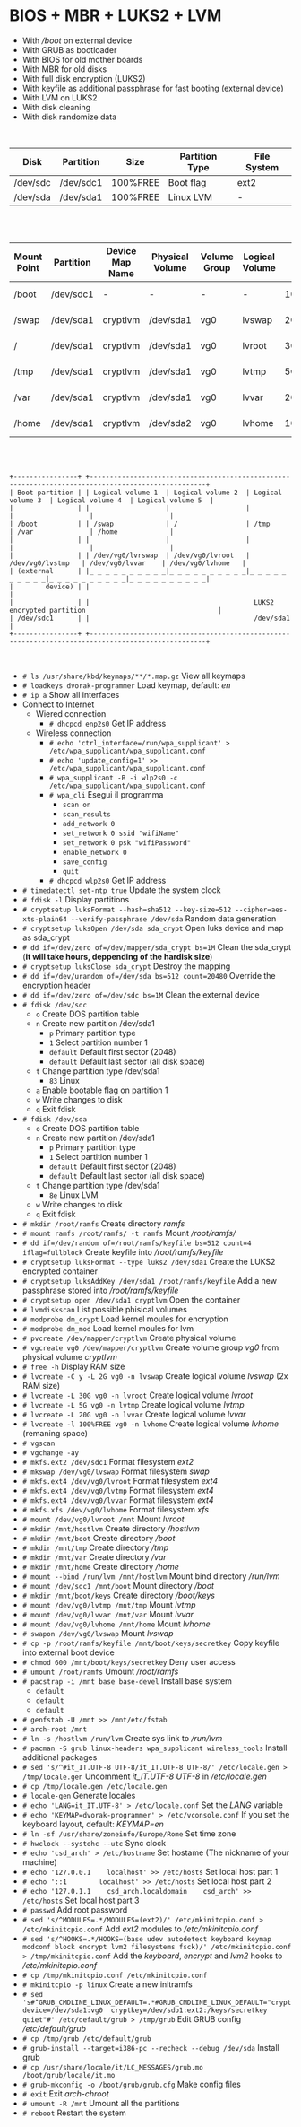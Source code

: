 # BIOS + MBR + LUKS2 + LVM
+ With */boot* on external device
+ With GRUB as bootloader
+ With BIOS for old mother boards
+ With MBR for old disks
+ With full disk encryption (LUKS2)
+ With keyfile as additional passphrase for fast booting (external device)
+ With LVM on LUKS2
+ With disk cleaning
+ With disk randomize data

<br>

| **Disk**        | **Partition** | **Size**     | **Partition Type** | **File System** |
| ----------- | --------- | -------- | -------------- | ----------- |
| /dev/sdc    | /dev/sdc1 | 100%FREE | Boot flag      | ext2        |
| /dev/sda    | /dev/sda1 | 100%FREE | Linux  LVM     | -           |

<br><br>

| **Mount Point** | **Partition** | **Device Map Name** | **Physical Volume** | **Volume Group** | **Logical Volume** | **Size**     | **Partition Type** | **File System** |
| ----------- | --------- | --------------- |  -------------- | ------------ | -------------- | -------- | -------------- | ----------- |
| /boot       | /dev/sdc1 | -               | -               | -            | -              | 100%FREE | Boot flag      | ext2        |
| /swap       | /dev/sda1 | cryptlvm        | /dev/sda1       | vg0          | lvswap         | 2G       | Linux LVM      | swap        |
| /           | /dev/sda1 | cryptlvm        | /dev/sda1       | vg0          | lvroot         | 30G      | Linux LVM      | ext4        |
| /tmp        | /dev/sda1 | cryptlvm        | /dev/sda1       | vg0          | lvtmp          | 5G       | Linux LVM      | ext4        |
| /var        | /dev/sda1 | cryptlvm        | /dev/sda1       | vg0          | lvvar          | 20G      | Linux LVM      | ext4        |
| /home       | /dev/sda1 | cryptlvm        | /dev/sda2       | vg0          | lvhome         | 100%FREE | Linux LVM      | xfs         |

<br><br>

```
+----------------+ +---------------------------------------------------------------------------------------------------+
| Boot partition | | Logical volume 1  | Logical volume 2  | Logical volume 3  | Logical volume 4  | Logical volume 5  |
|                | |                   |                   |                   |                   |                   |
| /boot          | | /swap             | /                 | /tmp              | /var              | /home             |
|                | |                   |                   |                   |                   |                   |
|                | | /dev/vg0/lvrswap  | /dev/vg0/lvroot   | /dev/vg0/lvstmp   | /dev/vg0/lvvar    | /dev/vg0/lvhome   |
| (external      | |_ _ _ _ _ _ _ _ _ _|_ _ _ _ _ _ _ _ _ _|_ _ _ _ _ _ _ _ _ _|_ _ _ _ _ _ _ _ _ _|_ _ _ _ _ _ _ _ _ _|
|        device) | |                                                                                                   |
|                | |                                         LUKS2 encrypted partition                                 | 
| /dev/sdc1      | |                                         /dev/sda1                                                 |
+----------------+ +---------------------------------------------------------------------------------------------------+
```

<br>

* `# ls /usr/share/kbd/keymaps/**/*.map.gz` View all keymaps
* `# loadkeys dvorak-programmer` Load keymap, default: *en*
* `# ip a` Show all interfaces
* Connect to Internet
    + Wiered connection
        + `# dhcpcd enp2s0` Get IP address
    + Wireless connection  
        + `# echo 'ctrl_interface=/run/wpa_supplicant' > /etc/wpa_supplicant/wpa_supplicant.conf`
        + `# echo 'update_config=1' >> /etc/wpa_supplicant/wpa_supplicant.conf`
        + `# wpa_supplicant -B -i wlp2s0 -c /etc/wpa_supplicant/wpa_supplicant.conf`
        + `# wpa_cli` Esegui il programma
            + `scan on`
            + `scan_results`
            + `add_network 0`
            + `set_network 0 ssid "wifiName"`
            + `set_network 0 psk "wifiPassword"`
            + `enable_network 0`
            + `save_config`
            + `quit`
        + `# dhcpcd wlp2s0` Get IP address
* `# timedatectl set-ntp true` Update the system clock
* `# fdisk -l` Display partitions
* `# cryptsetup luksFormat --hash=sha512 --key-size=512 --cipher=aes-xts-plain64 --verify-passphrase /dev/sda` Random data generation
* `# cryptsetup luksOpen /dev/sda sda_crypt` Open luks device and map as sda_crypt
* `# dd if=/dev/zero of=/dev/mapper/sda_crypt bs=1M` Clean the sda_crypt (**it will take hours, deppending of the hardisk size**)
* `# cryptsetup luksClose sda_crypt` Destroy the mapping
* `# dd if=/dev/urandom of=/dev/sda bs=512 count=20480` Override the encryption header
* `# dd if=/dev/zero of=/dev/sdc bs=1M` Clean the external device
* `# fdisk /dev/sdc`
    + `o` Create DOS partition table
    + `n` Create new partition /dev/sda1
        + `p` Primary partition type
        + `1` Select partition number 1
        + `default` Default first sector (2048)
        + `default` Default last sector (all disk space)
    + `t` Change partition type /dev/sda1
        + `83` Linux
    + `a` Enable bootable flag on partition 1
    + `w` Write changes to disk
    + `q` Exit fdisk
* `# fdisk /dev/sda`
    + `o` Create DOS partition table
    + `n` Create new partition /dev/sda1
        + `p` Primary partition type
        + `1` Select partition number 1
        + `default` Default first sector (2048)
        + `default` Default last sector (all disk space)
    + `t` Change partition type /dev/sda1
        + `8e` Linux LVM
    + `w` Write changes to disk
    + `q` Exit fdisk
* `# mkdir /root/ramfs` Create directory *ramfs*
* `# mount ramfs /root/ramfs/ -t ramfs` Mount */root/ramfs/*
* `# dd if=/dev/random of=/root/ramfs/keyfile bs=512 count=4 iflag=fullblock` Create keyfile into */root/ramfs/keyfile*
* `# cryptsetup luksFormat --type luks2 /dev/sda1` Create the LUKS2 encrypted container
* `# cryptsetup luksAddKey /dev/sda1 /root/ramfs/keyfile` Add a new passphrase stored into */root/ramfs/keyfile*
* `# cryptsetup open /dev/sda1 cryptlvm` Open the container
* `# lvmdiskscan` List possible phisical volumes
* `# modprobe dm_crypt` Load kernel moules for encryption
* `# modprobe dm_mod` Load kernel moules for lvm
* `# pvcreate /dev/mapper/cryptlvm` Create physical volume
* `# vgcreate vg0 /dev/mapper/cryptlvm` Create volume group *vg0* from physical volume *cryptlvm*
* `# free -h` Display RAM size
* `# lvcreate -C y -L 2G vg0 -n lvswap` Create logical volume *lvswap* (2x RAM size)
* `# lvcreate -L 30G vg0 -n lvroot` Create logical volume *lvroot*
* `# lvcreate -L 5G vg0 -n lvtmp` Create logical volume *lvtmp*
* `# lvcreate -L 20G vg0 -n lvvar` Create logical volume *lvvar*
* `# lvcreate -l 100%FREE vg0 -n lvhome` Create logical volume *lvhome* (remaning space)
* `# vgscan`
* `# vgchange -ay`
* `# mkfs.ext2 /dev/sdc1` Format filesystem *ext2*
* `# mkswap /dev/vg0/lvswap` Format filesystem *swap*
* `# mkfs.ext4 /dev/vg0/lvroot` Format filesystem *ext4*
* `# mkfs.ext4 /dev/vg0/lvtmp` Format filesystem *ext4*
* `# mkfs.ext4 /dev/vg0/lvvar` Format filesystem *ext4*
* `# mkfs.xfs /dev/vg0/lvhome` Format filesystem *xfs*
* `# mount /dev/vg0/lvroot /mnt` Mount *lvroot*
* `# mkdir /mnt/hostlvm` Create directory */hostlvm*
* `# mkdir /mnt/boot` Create directory */boot*
* `# mkdir /mnt/tmp` Create directory */tmp*
* `# mkdir /mnt/var` Create directory */var*
* `# mkdir /mnt/home` Create directory */home*
* `# mount --bind /run/lvm /mnt/hostlvm` Mount bind directory */run/lvm*
* `# mount /dev/sdc1 /mnt/boot` Mount directory */boot*
* `# mkdir /mnt/boot/keys` Create directory */boot/keys*
* `# mount /dev/vg0/lvtmp /mnt/tmp` Mount *lvtmp*
* `# mount /dev/vg0/lvvar /mnt/var` Mount *lvvar*
* `# mount /dev/vg0/lvhome /mnt/home` Mount *lvhome* 
* `# swapon /dev/vg0/lvswap` Mount *lvswap*
* `# cp -p /root/ramfs/keyfile /mnt/boot/keys/secretkey` Copy keyfile into external boot device
* `# chmod 600 /mnt/boot/keys/secretkey` Deny user access
* `# umount /root/ramfs` Umount */root/ramfs*
* `# pacstrap -i /mnt base base-devel` Install base system
    + `default`
    + `default`
    + `default`
* `# genfstab -U /mnt >> /mnt/etc/fstab`
* `# arch-root /mnt`
* `# ln -s /hostlvm /run/lvm` Create sys link to */run/lvm*
* `# pacman -S grub linux-headers wpa_supplicant wireless_tools` Install additional packages
* `# sed 's/^#it_IT.UTF-8 UTF-8/it_IT.UTF-8 UTF-8/' /etc/locale.gen > /tmp/locale.gen` Uncomment *it_IT.UTF-8 UTF-8* in */etc/locale.gen*
* `# cp /tmp/locale.gen /etc/locale.gen`
* `# locale-gen` Generate locales
* `# echo 'LANG=it_IT.UTF-8' > /etc/locale.conf` Set the *LANG* variable
* `# echo 'KEYMAP=dvorak-programmer' > /etc/vconsole.conf` If you set the keyboard layout, default: *KEYMAP=en*
* `# ln -sf /usr/share/zoneinfo/Europe/Rome` Set time zone
* `# hwclock --systohc --utc` Sync clock
* `# echo 'csd_arch' > /etc/hostname` Set hostame (The nickname of your machine)
* `# echo '127.0.0.1	localhost' >> /etc/hosts` Set local host part 1
* `# echo '::1        localhost' >> /etc/hosts` Set local host part 2
* `# echo '127.0.1.1	csd_arch.localdomain	csd_arch' >> /etc/hosts` Set local host part 3
* `# passwd` Add root password
* `# sed 's/^MODULES=.*/MODULES=(ext2)/' /etc/mkinitcpio.conf > /etc/mkinitcpio.conf` Add *ext2* modules to */etc/mkinitcpio.conf*
* `# sed 's/^HOOKS=.*/HOOKS=(base udev autodetect keyboard keymap modconf block encrypt lvm2 filesystems fsck)/' /etc/mkinitcpio.conf > /tmp/mkinitcpio.conf` Add the *keyboard*, *encrypt* and *lvm2* hooks to */etc/mkinitcpio.conf*
* `# cp /tmp/mkinitcpio.conf /etc/mkinitcpio.conf`
* `# mkinitcpio -p linux` Create a new initramfs
* `# sed 's#^GRUB_CMDLINE_LINUX_DEFAULT=.*#GRUB_CMDLINE_LINUX_DEFAULT="cryptdevice=/dev/sda1:vg0  cryptkey=/dev/sdb1:ext2:/keys/secretkey quiet"#' /etc/default/grub > /tmp/grub` Edit GRUB config */etc/default/grub*
* `# cp /tmp/grub /etc/default/grub`
* `# grub-install --target=i386-pc --recheck --debug /dev/sda` Install grub
* `# cp /usr/share/locale/it/LC_MESSAGES/grub.mo /boot/grub/locale/it.mo`
* `# grub-mkconfig -o /boot/grub/grub.cfg` Make config files
* `# exit` Exit *arch-chroot*
* `# umount -R /mnt` Umount all the partitions
* `# reboot` Restart the system
